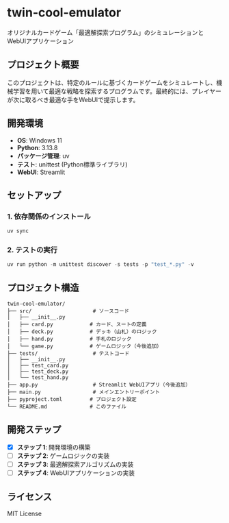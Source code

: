 # twin-cool-emulator

オリジナルカードゲーム「最適解探索プログラム」のシミュレーションとWebUIアプリケーション

## プロジェクト概要

このプロジェクトは、特定のルールに基づくカードゲームをシミュレートし、機械学習を用いて最適な戦略を探索するプログラムです。最終的には、プレイヤーが次に取るべき最適な手をWebUIで提示します。

## 開発環境

- **OS**: Windows 11
- **Python**: 3.13.8
- **パッケージ管理**: uv
- **テスト**: unittest (Python標準ライブラリ)
- **WebUI**: Streamlit

## セットアップ

### 1. 依存関係のインストール

```powershell
uv sync
```

### 2. テストの実行

```powershell
uv run python -m unittest discover -s tests -p "test_*.py" -v
```

## プロジェクト構造

```
twin-cool-emulator/
├── src/                    # ソースコード
│   ├── __init__.py
│   ├── card.py            # カード、スートの定義
│   ├── deck.py            # デッキ（山札）のロジック
│   ├── hand.py            # 手札のロジック
│   └── game.py            # ゲームロジック（今後追加）
├── tests/                  # テストコード
│   ├── __init__.py
│   ├── test_card.py
│   ├── test_deck.py
│   └── test_hand.py
├── app.py                  # Streamlit WebUIアプリ（今後追加）
├── main.py                 # メインエントリーポイント
├── pyproject.toml         # プロジェクト設定
└── README.md              # このファイル
```

## 開発ステップ

- [x] **ステップ 1**: 開発環境の構築
- [ ] **ステップ 2**: ゲームロジックの実装
- [ ] **ステップ 3**: 最適解探索アルゴリズムの実装
- [ ] **ステップ 4**: WebUIアプリケーションの実装

## ライセンス

MIT License
